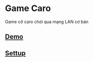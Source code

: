 # Game Caro
Game cờ caro chơi qua mạng LAN cơ bản

## [Demo](https://www.youtube.com/watch?v=ivGlCsAg9to&t=2s)
## [Settup](https://drive.google.com/drive/folders/1Xr9QwvQa-CwDcL27CMMIBq8a1n6L-xYq?usp=sharing)
